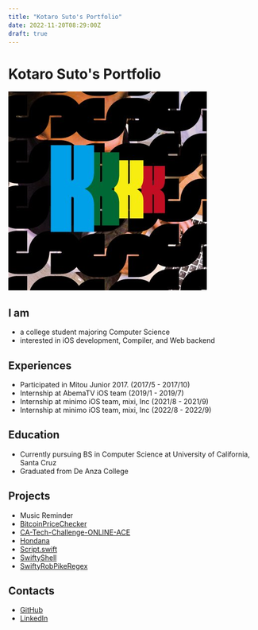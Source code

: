 ```yaml
---
title: "Kotaro Suto's Portfolio"
date: 2022-11-20T08:29:00Z
draft: true
---
```


# Kotaro Suto's Portfolio

<img src="/images/twitterIcon.jpg" id="icon">

## I am

- a college student majoring Computer Science
- interested in iOS development, Compiler, and Web backend

## Experiences

- Participated in Mitou Junior 2017. (2017/5 - 2017/10)
- Internship at AbemaTV iOS team (2019/1 - 2019/7)
- Internship at minimo iOS team, mixi, Inc (2021/8 - 2021/9)
- Internship at minimo iOS team, mixi, Inc (2022/8 - 2022/9)

## Education

- Currently pursuing BS in Computer Science at University of California, Santa Cruz
- Graduated from De Anza College

## Projects

- Music Reminder
- [BitcoinPriceChecker](https://github.com/KS1019/BitcoinPriceChecker)
- [CA-Tech-Challenge-ONLINE-ACE](https://github.com/KS1019/CA-Tech-Challenge-ONLINE-ACE)
- [Hondana](https://github.com/KS1019/Hondana)
- [Script.swift](https://github.com/KS1019/Script.swift)
- [SwiftyShell](https://github.com/KS1019/SwiftyShell)
- [SwiftyRobPikeRegex](https://github.com/KS1019/SwiftyRobPikeRegex)

## Contacts

- [GitHub](https://github.com/KS1019)
- [LinkedIn](https://www.linkedin.com/in/kotarosuto/)

